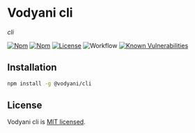 # Vodyani cli

*cli*

[![Npm](https://img.shields.io/npm/v/@vodyani/cli)](https://www.npmjs.com/package/@vodyani/cli)
[![Npm](https://img.shields.io/npm/dm/@vodyani/cli)](https://www.npmjs.com/package/@vodyani/cli)
[![License](https://img.shields.io/github/license/vodyani/cli)](LICENSE)
![Workflow](https://github.com/vodyani/cli/actions/workflows/release.yml/badge.svg)
[![Known Vulnerabilities](https://snyk.io/test/github/vodyani/cli/badge.svg?targetFile=package.json)](https://snyk.io/test/github/vodyani/cli?targetFile=package.json)

## Installation

```sh
npm install -g @vodyani/cli
```

## License

Vodyani cli is [MIT licensed](LICENSE).
